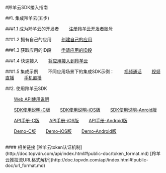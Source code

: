 #羚羊云SDK接入指南

##1. 集成羚羊云(五步)

###1.1 成为羚羊云的开发者
&nbsp;&nbsp;&nbsp;&nbsp;&nbsp;&nbsp;&nbsp;[注册羚羊云开发者账号](http://console.topvdn.com/register)

###1.2 拥有自己的应用
&nbsp;&nbsp;&nbsp;&nbsp;&nbsp;&nbsp;&nbsp;[创建自己的应用](http://doc.topvdn.com/api/index.html#!public-doc/createapp.md)

###1.3 获取应用的ID段
&nbsp;&nbsp;&nbsp;&nbsp;&nbsp;&nbsp;&nbsp;[申请应用的ID段](http://doc.topvdn.com/api/index.html#!public-doc/createids.md)

###1.4 快速接入
&nbsp;&nbsp;&nbsp;&nbsp;&nbsp;&nbsp;&nbsp;[将应用接入到羚羊云](http://doc.topvdn.com/api/index.html#!public-doc/appfunc_joinup.md)

###1.5 集成示例
&nbsp;&nbsp;&nbsp;&nbsp;&nbsp;&nbsp;&nbsp;不同应用场景下的集成SDK示例：
&nbsp;&nbsp;&nbsp;&nbsp;&nbsp;&nbsp;&nbsp;[视频通话](http://doc.topvdn.com/api/index.html#!public-doc/appfunc_facetime.md)
&nbsp;&nbsp;&nbsp;&nbsp;&nbsp;&nbsp;&nbsp;[视频直播](http://doc.topvdn.com/api/index.html#!public-doc/case_livevideo.md)
&nbsp;&nbsp;&nbsp;&nbsp;&nbsp;&nbsp;&nbsp;[手机直播](http://doc.topvdn.com/api/index.html#!public-doc/case_livephone.md)

##2. 使用羚羊云SDK

&nbsp;&nbsp;&nbsp;&nbsp;&nbsp;&nbsp;&nbsp;[Web API使用说明](http://doc.topvdn.com/api/public-doc/Web-API/#!web_api_v2.md "Web API")

&nbsp;&nbsp;&nbsp;&nbsp;&nbsp;&nbsp;&nbsp;[SDK使用说明-C版](http://doc.topvdn.com/api/#!public-doc/SDK-C/c_guide.md "C版SDK")
&nbsp;&nbsp;&nbsp;&nbsp;&nbsp;&nbsp;&nbsp;[SDK使用说明-iOS版](http://doc.topvdn.com/api/#!public-doc/SDK-iOS/ios_guide.md "iOS版SDK")
&nbsp;&nbsp;&nbsp;&nbsp;&nbsp;&nbsp;&nbsp;[SDK使用说明-Anroid版](http://doc.topvdn.com/api/#!public-doc/SDK-Android/android_guide.md "Anroid版SDK")

&nbsp;&nbsp;&nbsp;&nbsp;&nbsp;&nbsp;&nbsp;[API手册-C版](http://doc.topvdn.com/api/#!public-doc/SDK-C/c_api.md)
&nbsp;&nbsp;&nbsp;&nbsp;&nbsp;&nbsp;&nbsp;[API手册-iOS版](http://doc.topvdn.com/api/#!public-doc/SDK-iOS/ios_api.md)
&nbsp;&nbsp;&nbsp;&nbsp;&nbsp;&nbsp;&nbsp;[API手册-Android版](http://doc.topvdn.com/api/#!public-doc/SDK-Android/android_api.md)

&nbsp;&nbsp;&nbsp;&nbsp;&nbsp;&nbsp;&nbsp;[Demo-C版](http://doc.topvdn.com/api/public-doc/SDK-C/zipdown/ly_sdk_c.zip)
&nbsp;&nbsp;&nbsp;&nbsp;&nbsp;&nbsp;&nbsp;[Demo-iOS版](http://doc.topvdn.com/api/public-doc/SDK-iOS/zipdown/ly_sdk_ios.zip)
&nbsp;&nbsp;&nbsp;&nbsp;&nbsp;&nbsp;&nbsp;[Demo-Android版](http://doc.topvdn.com/api/public-doc/SDK-Android/zipdown/ly_sdk_android.zip)

<br />
#### 相关链接
[羚羊云token认证机制](http://doc.topvdn.com/api/index.html#!public-doc/token_format.md)
[羚羊云推拉流URL格式解析](http://doc.topvdn.com/api/index.html#!public-doc/url_format.md)

